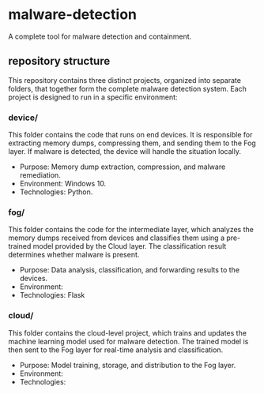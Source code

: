 # malware-detection

A complete tool for malware detection and containment.

## repository structure

This repository contains three distinct projects, organized into separate folders, that together form the complete malware detection system. Each project is designed to run in a specific environment:

### device/

This folder contains the code that runs on end devices. It is responsible for extracting memory dumps, compressing them, and sending them to the Fog layer. If malware is detected, the device will handle the situation locally.

- Purpose: Memory dump extraction, compression, and malware remediation.
- Environment: Windows 10.
- Technologies: Python.

### fog/

This folder contains the code for the intermediate layer, which analyzes the memory dumps received from devices and classifies them using a pre-trained model provided by the Cloud layer. The classification result determines whether malware is present.

- Purpose: Data analysis, classification, and forwarding results to the devices.
- Environment:
- Technologies: Flask

### cloud/

This folder contains the cloud-level project, which trains and updates the machine learning model used for malware detection. The trained model is then sent to the Fog layer for real-time analysis and classification.

- Purpose: Model training, storage, and distribution to the Fog layer.
- Environment:
- Technologies:

